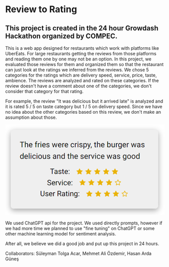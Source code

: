 # Review to Rating
## This project is created in the 24 hour Growdash Hackathon organized by COMPEC. 
This is a web app designed for restaurants which work with platforms like UberEats. For large restaurants getting the reviews from those platforms and reading them one by one may not be an option. In this project, we evaluated those reviews for them and organized them so that the restaurant can just look at the ratings we inferred from the reviews. We chose 5 categories for the ratings which are delivery speed, service, price, taste, ambience. The reviews are analyzed and rated on these categories. If the review doesn't have a comment about one of the categories, we don't consider that category for that rating.  
  
For example, the review "It was delicious but it arrived late" is analyzed and it is rated 5 / 5 on taste category but 1 / 5 on delivery speed. Since we have no idea about the other categories based on this review, we don't make an assumption about those.  
  
![review-to-rating](review.png)  
  
We used ChatGPT api for the project. We used directly prompts, however if we had more time we planned to use "fine tuning" on ChatGPT or some other machine learning model for sentiment analysis.  
  
After all, we believe we did a good job and put up this project in 24 hours.  
  
Collaborators: Süleyman Tolga Acar, Mehmet Ali Özdemir, Hasan Arda Güneş
